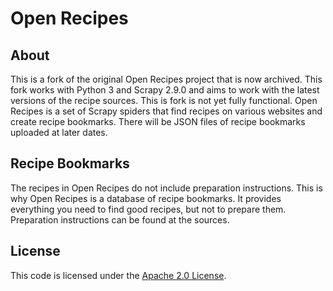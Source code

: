 # Open Recipes

## About

This is a fork of the original Open Recipes project that is now archived. This fork works with Python 3 and Scrapy 2.9.0 and aims to work with the latest versions of the recipe sources. This is fork is not yet fully functional. Open Recipes is a set of Scrapy spiders that find recipes on various websites and create recipe bookmarks. There will be JSON files of recipe bookmarks uploaded at later dates.

## Recipe Bookmarks

The recipes in Open Recipes do not include preparation instructions. This is why Open Recipes is a database of recipe bookmarks. It provides everything you need to find good recipes, but not to prepare them. Preparation instructions can be found at the sources.

## License

This code is licensed under the [Apache 2.0 License](https://www.apache.org/licenses/LICENSE-2.0). 

